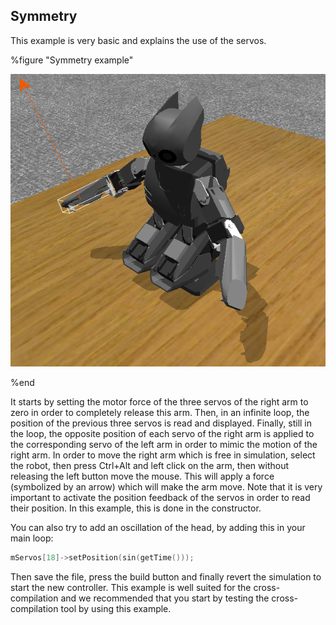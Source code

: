 ## Symmetry

This example is very basic and explains the use of the servos.

%figure "Symmetry example"

![example_symmetry.png](images/example_symmetry.png)

%end

It starts by setting the motor force of the three servos of the right arm to
zero in order to completely release this arm. Then, in an infinite loop, the
position of the previous three servos is read and displayed. Finally, still in
the loop, the opposite position of each servo of the right arm is applied to the
corresponding servo of the left arm in order to mimic the motion of the right
arm. In order to move the right arm which is free in simulation, select the
robot, then press Ctrl+Alt and left click on the arm, then without releasing the
left button move the mouse. This will apply a force (symbolized by an arrow)
which will make the arm move. Note that it is very important to activate the
position feedback of the servos in order to read their position. In this
example, this is done in the constructor.

You can also try to add an oscillation of the head, by adding this in your main
loop:

```c
mServos[18]->setPosition(sin(getTime()));
```

Then save the file, press the build button and finally revert the simulation to
start the new controller. This example is well suited for the cross-compilation
and we recommended that you start by testing the cross-compilation tool by using
this example.
